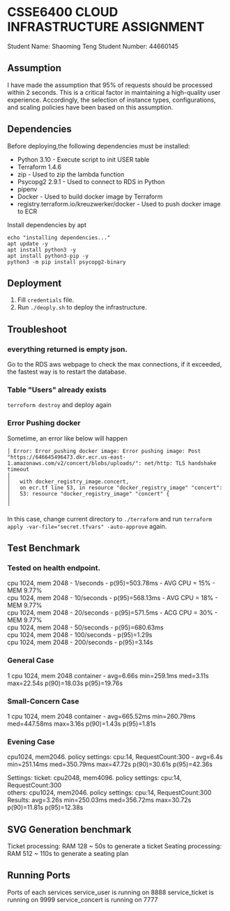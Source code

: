 # CSSE6400 CLOUD INFRASTRUCTURE ASSIGNMENT

Student Name: Shaoming Teng
Student Number: 44660145

## Assumption


I have made the assumption that 95% of requests should be processed within 2 seconds. This is a critical factor in maintaining a high-quality user experience. Accordingly, the selection of instance types, configurations, and scaling policies have been based on this assumption.

## Dependencies

Before deploying,the following dependencies must be installed:

- Python 3.10 - Execute script to init USER table
- Terraform 1.4.6
- zip - Used to zip the lambda function
- Psycopg2 2.9.1 - Used to connect to RDS in Python
- pipenv
- Docker - Used to build docker image by Terraform
- registry.terraform.io/kreuzwerker/docker - Used to push docker image to ECR

Install dependencies by apt
```angular2html
echo "installing dependencies..."
apt update -y
apt install python3 -y
apt install python3-pip -y
python3 -m pip install psycopg2-binary

```

## Deployment

1. Fill `credentials` file.
2. Run `./deoply.sh` to deploy the infrastructure.

## Troubleshoot

### everything returned is empty json.

Go to the RDS aws webpage to check the max connections, if it exceeded, the fastest way is to restart the database.

### Table "Users" already exists

`terroform destroy` and deploy again

### Error Pushing docker

Sometime, an error like below will happen

```
│ Error: Error pushing docker image: Error pushing image: Post "https://646645496473.dkr.ecr.us-east-1.amazonaws.com/v2/concert/blobs/uploads/": net/http: TLS handshake timeout
│ 
│   with docker_registry_image.concert,
│   on ecr.tf line 53, in resource "docker_registry_image" "concert":
│   53: resource "docker_registry_image" "concert" {
│ 
╵
```

In this case, change current directory to `./terraform` and
run `terraform apply -var-file="secret.tfvars" -auto-approve` again.

## Test Benchmark

### Tested on health endpoint.

cpu 1024, mem 2048 - 1/seconds - p(95)=503.78ms - AVG CPU = 15% - MEM 9.77% <br>
cpu 1024, mem 2048 - 10/seconds - p(95)=568.13ms - AVG CPU = 18% - MEM 9.77% <br>
cpu 1024, mem 2048 - 20/seconds - p(95)=571.5ms - ACG CPU = 30% - MEM 9.77% <br>
cpu 1024, mem 2048 - 50/seconds - p(95)=680.63ms <br>
cpu 1024, mem 2048 - 100/seconds - p(95)=1.29s <br>
cpu 1024, mem 2048 - 200/seconds - p(95)=3.14s <br>

### General Case

1 cpu 1024, mem 2048 container - avg=6.66s min=259.1ms med=3.11s max=22.54s p(90)=18.03s p(95)=19.76s

### Small-Concern Case

1 cpu 1024, mem 2048 container - avg=665.52ms min=260.79ms med=447.58ms max=3.16s p(90)=1.43s p(95)=1.81s

### Evening Case

cpu1024, mem2046. policy settings: cpu:14, RequestCount:300 - avg=6.4s min=251.14ms med=350.79ms max=47.72s p(90)=30.61s
p(95)=42.36s <br>

Settings:
ticket: cpu2048, mem4096. policy settings: cpu:14, RequestCount:300 <br>
others: cpu1024, mem2046. policy settings: cpu:14, RequestCount:300 <br>
Results:
avg=3.26s min=250.03ms med=356.72ms max=30.72s p(90)=11.81s p(95)=12.38s

## SVG Generation benchmark

Ticket processing: RAM 128 ~ 50s to generate a ticket
Seating processing: RAM 512 ~ 110s to generate a seating plan

## Running Ports

Ports of each services
service_user is running on 8888
service_ticket is running on 9999
service_concert is running on 7777
